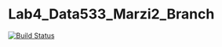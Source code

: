 # Lab4_Data533_Marzi2_Branch

[![Build Status](https://travis-ci.org/marziR/Lab4_Data533.svg?branch=Marzi2)](https://travis-ci.org/marziR/Lab4_Data533)
